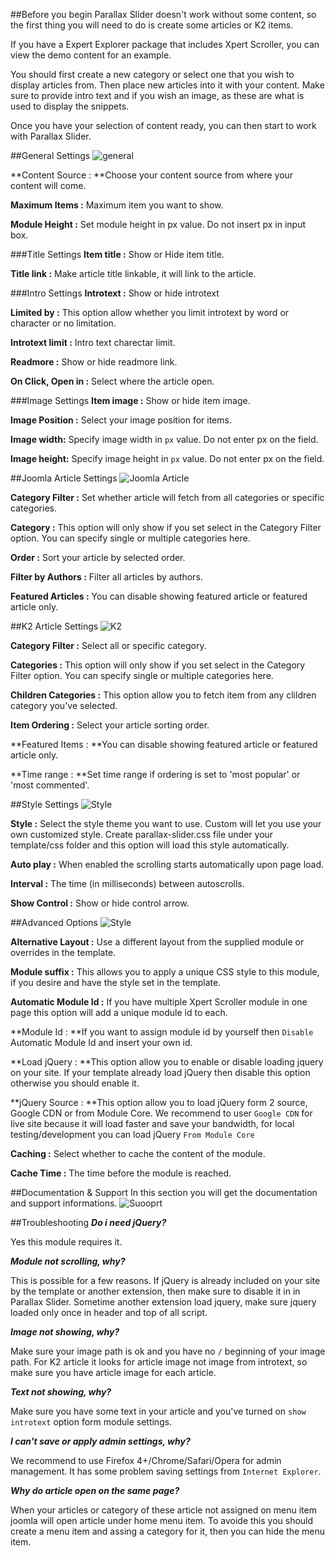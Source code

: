 ##Before you begin
Parallax Slider doesn't work without some content, so the first thing you will need to do is create some articles or K2 items.

If you have a Expert Explorer package that includes Xpert Scroller, you can view the demo content for an example.

You should first create a new category or select one that you wish to display articles from. Then place new articles into it with your content. Make sure to provide intro text and if you wish an image, as these are what is used to display the snippets.

Once you have your selection of content ready, you can then start to work with Parallax Slider.

##General Settings
![general](general.jpg)

**Content Source :&nbsp;**Choose your content source from where your content will come.

**Maximum Items :** Maximum item you want to show.

**Module Height :** Set module height in px value. Do not insert px in input box.

###Title Settings
**Item title :** Show or Hide item title.

**Title link :** Make article title linkable, it will link to the article.

###Intro Settings
**Introtext :** Show or hide introtext

**Limited by :** This option allow whether you limit introtext by word or character or no limitation.

**Introtext limit :** Intro text charectar limit.

**Readmore :** Show or hide readmore link.

**On Click, Open in :** Select where the article open.

###Image Settings
**Item image :** Show or hide item image.

**Image Position :** Select your image position for items.

**Image width:** Specify image width in ```px``` value. Do not enter px on the field.

**Image height:** Specify image height in ```px``` value. Do not enter px on the field.

##Joomla Article Settings
![Joomla Article](joomla.jpg)

**Category Filter :** Set whether article will fetch from all categories or specific categories.

**Category :** This option will only show if you set select in the Category Filter option. You can specify single or multiple categories here.

**Order :** Sort your article by selected order.

**Filter by Authors :** Filter all articles by authors.

**Featured Articles :** You can disable showing featured article or featured article only.

##K2 Article Settings
![K2](k2.jpg)

**Category Filter :** Select all or specific category.

**Categories :** This option will only show if you set select in the Category Filter option. You can specify single or multiple categories here.

**Children Categories :** This option allow you to fetch item from any clildren category you've selected.

**Item Ordering :** Select your article sorting order.

**Featured Items :&nbsp;**You can disable showing featured article or featured article only.

**Time range :&nbsp;**Set time range if ordering is set to 'most popular' or 'most commented'.


##Style Settings
![Style](style.jpg)

**Style :** Select the style theme you want to use. Custom will let you use your own customized style. Create parallax-slider.css file under your template/css folder and this option will load this style automatically.

**Auto play :**&nbsp;When enabled the scrolling starts automatically upon page load.

**Interval :**&nbsp;The time (in milliseconds) between autoscrolls.

**Show Control :** Show or hide control arrow.

##Advanced Options
![Style](style.jpg)

**Alternative Layout :** Use a different layout from the supplied module or overrides in the template.

**Module suffix :** This allows you to apply a unique CSS style to this module, if you desire and have the style set in the template.

**Automatic Module Id :** If you have multiple Xpert Scroller module in one page this option will add a unique module id to each.

**Module Id :&nbsp;**If you want to assign module id by yourself then ```Disable``` Automatic Module Id and insert your own id.

**Load jQuery :&nbsp;**This option allow you to enable or disable loading jquery on your site. If your template already load jQuery then disable this option otherwise you should enable it.

**jQuery Source :&nbsp;**This option allow you to load jQuery form 2 source, Google CDN or from Module Core. We recommend to user ```Google CDN``` for live site because it will load faster and save your bandwidth, for local testing/development you can load jQuery ```From Module Core```

**Caching :** Select whether to cache the content of the module.

**Cache Time :** The time before the module is reached.

##Documentation & Support
In this section you will get the documentation and support informations.
![Suooprt](support.jpg)


##Troubleshooting
<em>**Do i need jQuery?**</em>

Yes this module requires it.

<em>**Module not scrolling, why?**</em>

This is possible for a few reasons. If jQuery is already included on your site by the template or another extension, then make sure to disable it in in Parallax Slider. Sometime another extension load jquery, make sure jquery loaded only once in header and top of all script.

<em>**Image not showing, why?**</em>

Make sure your image path is ok and you have no ```/``` beginning of your image path. For K2 article it looks for article image not image from introtext, so make sure you have article image for each article.

<em>**Text not showing, why?**</em>

Make sure you have some text in your article and you've turned on ```show introtext```&nbsp;option form module settings.

<em>**I can't save or apply admin settings, why?**</em>

We recommend to use Firefox 4+/Chrome/Safari/Opera for admin management. It has some problem saving settings from ```Internet Explorer```.

<em>**Why do article open on the same page?**</em>

When your articles or category of these article not assigned on menu item joomla will open article under home menu item. To avoide this you should create a menu item and assing a category for it, then you can hide the menu item.